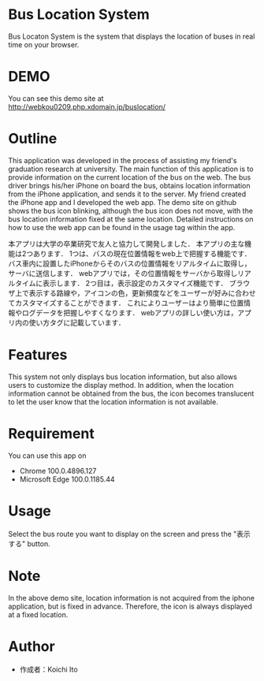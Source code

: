 # Bus Location System
 
Bus Locaton System is the system that displays the location of buses in real time on your browser.
 
# DEMO
 
You can see this demo site at http://webkou0209.php.xdomain.jp/buslocation/

# Outline

This application was developed in the process of assisting my friend's graduation research at university.
The main function of this application is to provide information on the current location of the bus on the web.
The bus driver brings his/her iPhone on board the bus, obtains location information from the iPhone application, and sends it to the server.
My friend created the iPhone app and I developed the web app.
The demo site on github shows the bus icon blinking, although the bus icon does not move, with the bus location information fixed at the same location.
Detailed instructions on how to use the web app can be found in the usage tag within the app.

本アプリは大学の卒業研究で友人と協力して開発しました．
本アプリの主な機能は2つあります．
1つは、バスの現在位置情報をweb上で把握する機能です．
バス車内に設置したiPhoneからそのバスの位置情報をリアルタイムに取得し，サーバに送信します．
webアプリでは，その位置情報をサーバから取得しリアルタイムに表示します．
2つ目は，表示設定のカスタマイズ機能です．
ブラウザ上で表示する路線や，アイコンの色，更新頻度などをユーザーが好みに合わせてカスタマイズすることができます．
これによりユーザーはより簡単に位置情報やログデータを把握しやすくなります．
webアプリの詳しい使い方は，アプリ内の使い方タグに記載しています．
 
# Features
 
This system not only displays bus location information, but also allows users to customize the display method.
In addition, when the location information cannot be obtained from the bus, the icon becomes translucent to let the user know that the location information is not available.
 
# Requirement
 
You can use this app on
 
* Chrome 100.0.4896.127
* Microsoft Edge  100.0.1185.44


# Usage

Select the bus route you want to display on the screen and press the "表示する" button.

 
# Note
 
In the above demo site, location information is not acquired from the iphone application, but is fixed in advance.
Therefore, the icon is always displayed at a fixed location.
 
# Author
 
* 作成者：Koichi Ito
